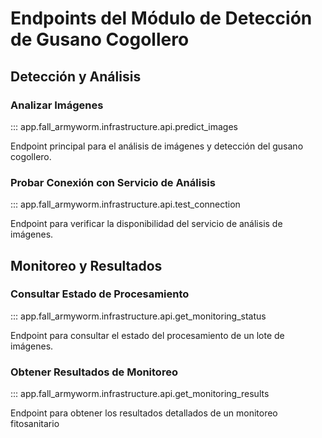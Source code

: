 # Endpoints del Módulo de Detección de Gusano Cogollero

## Detección y Análisis

### Analizar Imágenes

::: app.fall_armyworm.infrastructure.api.predict_images

Endpoint principal para el análisis de imágenes y detección del gusano cogollero.

### Probar Conexión con Servicio de Análisis

::: app.fall_armyworm.infrastructure.api.test_connection

Endpoint para verificar la disponibilidad del servicio de análisis de imágenes.

## Monitoreo y Resultados

### Consultar Estado de Procesamiento

::: app.fall_armyworm.infrastructure.api.get_monitoring_status

Endpoint para consultar el estado del procesamiento de un lote de imágenes.

### Obtener Resultados de Monitoreo

::: app.fall_armyworm.infrastructure.api.get_monitoring_results

Endpoint para obtener los resultados detallados de un monitoreo fitosanitario
